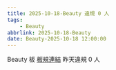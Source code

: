 ```yaml
---
title: 2025-10-18-Beauty 違規 0 人
tags:
    - Beauty
abbrlink: 2025-10-18-Beauty
date: Beauty-2025-10-18 12:00:00
---
```

Beauty 板 [板規連結](https://www.ptt.cc/bbs/Beauty/M.1630069980.A.84B.html)
昨天違規 0 人
